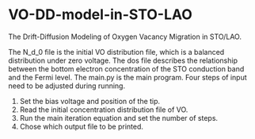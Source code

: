 # VO-DD-model-in-STO-LAO
The Drift-Diffusion Modeling of Oxygen Vacancy Migration in STO/LAO. 

The N_d_0 file is the initial VO distribution file, which is a balanced distribution under zero voltage.
The dos file describes the relationship between the bottom electron concentration of the STO conduction band and the Fermi level.
The main.py is the main program. Four steps of input need to be adjusted during running. 
   1.  Set the bias voltage and position of the tip.
   2.  Read the initial concentration distribution file of VO.
   3.  Run the main iteration equation and set the number of steps.
   4.  Chose which output file to be printed.
